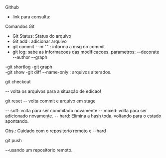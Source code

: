 Github
- link para consulta:


Comandos Git
- Git Status: Status do arquivo
- Git add : adicionar arquivo
- git commit --m "" : informa a msg no commit
- git log: sabe as informacoes das modificacoes.
	parametros: 
	--decorate
	--author
	--graph

-git shortlog
-git graph	
-git show
-git diff
--name-only : arquivos alterados.

git checkout

 -- volta os arquivos para a situação de edicao!

git reset 
 -- volta commit e arquivo em stage

 -- soft: volta para ser commitado novamente
 -- mixed: volta para ser adicionado novamente.
 -- hard: Elimina a hash toda, voltando para o estado apontando.

Obs.: Cuidado com o repositorio remoto e --hard

git push 

--usando um repositorio remoto.